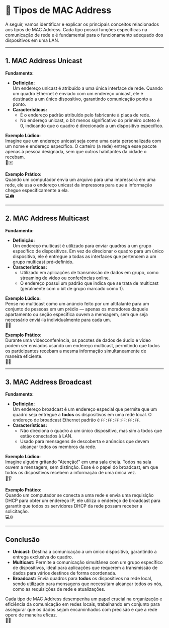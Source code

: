# 📡 Tipos de MAC Address

A seguir, vamos identificar e explicar os principais conceitos relacionados aos tipos de MAC Address. Cada tipo possui funções específicas na comunicação de rede e é fundamental para o funcionamento adequado dos dispositivos em uma LAN.

---

## 1. MAC Address Unicast
**Fundamento:**  
- **Definição:**  
  Um endereço unicast é atribuído a uma única interface de rede. Quando um quadro Ethernet é enviado com um endereço unicast, ele é destinado a um único dispositivo, garantindo comunicação ponto a ponto.  
- **Características:**  
  - É o endereço padrão atribuído pelo fabricante à placa de rede.  
  - No endereço unicast, o bit menos significativo do primeiro octeto é 0, indicando que o quadro é direcionado a um dispositivo específico.

**Exemplo Lúdico:**  
Imagine que um endereço unicast seja como uma carta personalizada com um nome e endereço específico. O carteiro (a rede) entrega esse pacote apenas à pessoa designada, sem que outros habitantes da cidade o recebam.  
📮✉️

**Exemplo Prático:**  
Quando um computador envia um arquivo para uma impressora em uma rede, ele usa o endereço unicast da impressora para que a informação chegue especificamente a ela.  
💻🖨️

---

## 2. MAC Address Multicast
**Fundamento:**  
- **Definição:**  
  Um endereço multicast é utilizado para enviar quadros a um grupo específico de dispositivos. Em vez de direcionar o quadro para um único dispositivo, ele é entregue a todas as interfaces que pertencem a um grupo multicast pré-definido.  
- **Características:**  
  - Utilizado em aplicações de transmissão de dados em grupo, como streaming de vídeo ou conferências online.  
  - O endereço possui um padrão que indica que se trata de multicast (geralmente com o bit de grupo marcado como 1).

**Exemplo Lúdico:**  
Pense no multicast como um anúncio feito por um altifalante para um conjunto de pessoas em um prédio — apenas os moradores daquele apartamento ou seção específica ouvem a mensagem, sem que seja necessário enviá-la individualmente para cada um.  
📢🏢

**Exemplo Prático:**  
Durante uma videoconferência, os pacotes de dados de áudio e vídeo podem ser enviados usando um endereço multicast, permitindo que todos os participantes recebam a mesma informação simultaneamente de maneira eficiente.  
🎥👥

---

## 3. MAC Address Broadcast
**Fundamento:**  
- **Definição:**  
  Um endereço broadcast é um endereço especial que permite que um quadro seja entregue a **todos** os dispositivos em uma rede local. O endereço de broadcast Ethernet padrão é `FF:FF:FF:FF:FF:FF`.  
- **Características:**  
  - Não direciona o quadro a um único dispositivo, mas sim a todos que estão conectados à LAN.  
  - Usado para mensagens de descoberta e anúncios que devem alcançar todos os membros da rede.

**Exemplo Lúdico:**  
Imagine alguém gritando "Atenção!" em uma sala cheia. Todos na sala ouvem a mensagem, sem distinção. Esse é o papel do broadcast, em que todos os dispositivos recebem a informação de uma única vez.  
📢👂

**Exemplo Prático:**  
Quando um computador se conecta a uma rede e envia uma requisição DHCP para obter um endereço IP, ele utiliza o endereço de broadcast para garantir que todos os servidores DHCP da rede possam receber a solicitação.  
💻🌐

---

## Conclusão
- **Unicast:** Destina a comunicação a um único dispositivo, garantindo a entrega exclusiva do quadro.  
- **Multicast:** Permite a comunicação simultânea com um grupo específico de dispositivos, ideal para aplicações que requerem a transmissão de dados para vários destinos de forma coordenada.  
- **Broadcast:** Envia quadros para **todos** os dispositivos na rede local, sendo utilizado para mensagens que necessitam alcançar todos os nós, como as requisições de rede e atualizações.

Cada tipo de MAC Address desempenha um papel crucial na organização e eficiência da comunicação em redes locais, trabalhando em conjunto para assegurar que os dados sejam encaminhados com precisão e que a rede opere de maneira eficaz.  
🌟📡